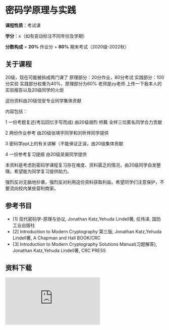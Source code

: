 # 密码学原理与实践

**课程性质**：考试课

**学分**：x（如有变动标注不同年份及学期）

**分数构成** = **20%** 作业分 + **80%** 期末考试（2020级-2022秋）

## 关于课程

20级，现在可能被拆成两门课了
原理部分：20分作业，80分考试
实践部分：100分实验
实践部分权重为40%，原理部分为60%
老师是zy老师
上传一下我本人的实验报告以及20级同学的火炬


这份资料由20级信安专业同学集体贡献

内容包括：

1 一份考题复述(考后回忆手写而成) 由20级胡烈 桥蕤 全样三位匿名同学合力贡献

2 两份作业参考 由20级张靖宇同学和刘昕烨同学提供

3 密码学ppt上的有关讲解（不能保证正误，由20级集体贡献

4 一份参考复习提纲 由20级吴昊同学提供

本资料是考虑到密码学课程复习存在难度、资料匮乏的情况，由20级同学自发整理。希望能为同学复习提供助力。

强烈反对无脑地抄袭，强烈反对利用这份资料获取利益。希望同学们注意保护，不要流向校内某些营利商家。


## 参考书目

- [1] 现代密码学-原理与协议, Jonathan Katz,Yehuda Lindell著, 任伟译, 国防工业出版社
- [2] Introduction to Modern Cryptography 第三版, Jonathan Katz,Yehuda Lindell著, A Chapman and Hall BOOK/CRC
- [3] Introduction to Modern Cryptography Solutions Manual(习题解答), Jonathan Katz,Yehuda Lindell著, CRC PRESS

## 资料下载

![](https://gh.hitcs.cc/https://raw.githubusercontent.com/HIT-OpenCS/CS_Courses/main/信息安全/密码学/file.md ":include")
